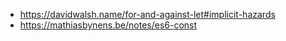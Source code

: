 - https://davidwalsh.name/for-and-against-let#implicit-hazards
- https://mathiasbynens.be/notes/es6-const